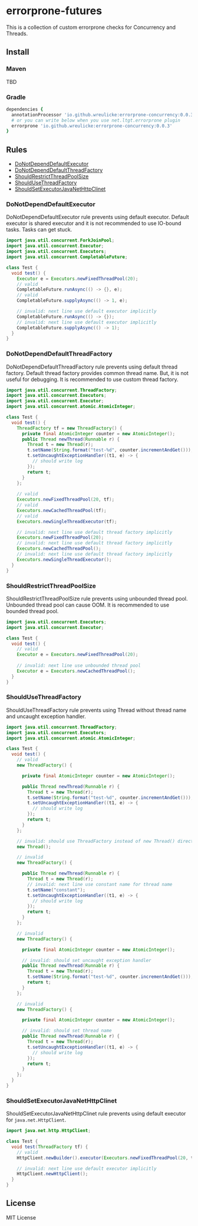 # errorprone-futures

This is a collection of custom errorprone checks for Concurrency and Threads.

## Install

### Maven

TBD

### Gradle

```ruby
dependencies {
  annotationProcessor 'io.github.wreulicke:errorprone-concurrency:0.0.3'
  # or you can write below when you use net.ltgt.errorprone plugin
  errorprone 'io.github.wreulicke:errorprone-concurrency:0.0.3'
}
```

## Rules

- [DoNotDependDefaultExecutor](#donotdependdefaultexecutor)
- [DoNotDependDefaultThreadFactory](#donotdependdefaultthreadfactory)
- [ShouldRestrictThreadPoolSize](#shouldrestrictthreadpoolsize)
- [ShouldUseThreadFactory](#shouldusethreadfactory)
- [ShouldSetExecutorJavaNetHttpClinet](#shouldsetexecutorjavanethttpclient)

### DoNotDependDefaultExecutor

DoNotDependDefaultExecutor rule prevents using default executor.
Default executor is shared executor and it is not recommended to use IO-bound tasks.
Tasks can get stuck.

```java
import java.util.concurrent.ForkJoinPool;
import java.util.concurrent.Executor;
import java.util.concurrent.Executors;
import java.util.concurrent.CompletableFuture;

class Test {
  void test() {
    Executor e = Executors.newFixedThreadPool(20);
    // valid
    CompletableFuture.runAsync(() -> {}, e);
    // valid
    CompletableFuture.supplyAsync(() -> 1, e);

    // invalid: next line use default executor implicitly
    CompletableFuture.runAsync(() -> {});
    // invalid: next line use default executor implicitly
    CompletableFuture.supplyAsync(() -> 1);
  }
}
```

### DoNotDependDefaultThreadFactory

DoNotDependDefaultThreadFactory rule prevents using default thread factory.
Default thread factory provides common thread name. But, it is not useful for debugging.
It is recommended to use custom thread factory.

```java
import java.util.concurrent.ThreadFactory;
import java.util.concurrent.Executors;
import java.util.concurrent.Executor;
import java.util.concurrent.atomic.AtomicInteger;

class Test {
  void test() {
    ThreadFactory tf = new ThreadFactory() {
      private final AtomicInteger counter = new AtomicInteger();
      public Thread newThread(Runnable r) {
        Thread t = new Thread(r);
        t.setName(String.format("test-%d", counter.incrementAndGet()));
        t.setUncaughtExceptionHandler((t1, e) -> {
          // should write log
        });
        return t;
      }
    };
    
    // valid
    Executors.newFixedThreadPool(20, tf);
    // valid
    Executors.newCachedThreadPool(tf);
    // valid
    Executors.newSingleThreadExecutor(tf);

    // invalid: next line use default thread factory implicitly
    Executors.newFixedThreadPool(20);
    // invalid: next line use default thread factory implicitly
    Executors.newCachedThreadPool();
    // invalid: next line use default thread factory implicitly
    Executors.newSingleThreadExecutor();
  }
}
```


### ShouldRestrictThreadPoolSize

ShouldRestrictThreadPoolSize rule prevents using unbounded thread pool.
Unbounded thread pool can cause OOM. It is recommended to use bounded thread pool.

```java
import java.util.concurrent.Executors;
import java.util.concurrent.Executor;

class Test {
  void test() {
    // valid
    Executor e = Executors.newFixedThreadPool(20);
    
    // invalid: next line use unbounded thread pool
    Executor e = Executors.newCachedThreadPool();
  }
}
```

### ShouldUseThreadFactory

ShouldUseThreadFactory rule prevents using Thread without thread name and uncaught exception handler.

```java
import java.util.concurrent.ThreadFactory;
import java.util.concurrent.Executors;
import java.util.concurrent.atomic.AtomicInteger;

class Test {
  void test() {
    // valid
    new ThreadFactory() {

      private final AtomicInteger counter = new AtomicInteger();

      public Thread newThread(Runnable r) {
        Thread t = new Thread(r);
        t.setName(String.format("test-%d", counter.incrementAndGet()));
        t.setUncaughtExceptionHandler((t1, e) -> {
          // should write log
        });
        return t;
      }
    };

    // invalid: should use ThreadFactory instead of new Thread() directly
    new Thread();

    // invalid
    new ThreadFactory() {

      public Thread newThread(Runnable r) {
        Thread t = new Thread(r);
        // invalid: next line use constant name for thread name
        t.setName("constant");
        t.setUncaughtExceptionHandler((t1, e) -> {
          // should write log
        });
        return t;
      }
    };

    // invalid
    new ThreadFactory() {

      private final AtomicInteger counter = new AtomicInteger();

      // invalid: should set uncaught exception handler
      public Thread newThread(Runnable r) {
        Thread t = new Thread(r);
        t.setName(String.format("test-%d", counter.incrementAndGet()));
        return t;
      }
    };

    // invalid
    new ThreadFactory() {

      private final AtomicInteger counter = new AtomicInteger();

      // invalid: should set thread name
      public Thread newThread(Runnable r) {
        Thread t = new Thread(r);
        t.setUncaughtExceptionHandler((t1, e) -> {
          // should write log
        });
        return t;
      }
    };
  }
}
```

### ShouldSetExecutorJavaNetHttpClinet

ShouldSetExecutorJavaNetHttpClinet rule prevents using default executor for `java.net.HttpClient`.

```java
import java.net.http.HttpClient;

class Test {
  void test(ThreadFactory tf) {
    // valid
    HttpClient.newBuilder().executor(Executors.newFixedThreadPool(20, tf)).build();

    // invalid: next line use default executor implicitly
    HttpClient.newHttpClient();
  }
}
```
## License

MIT License